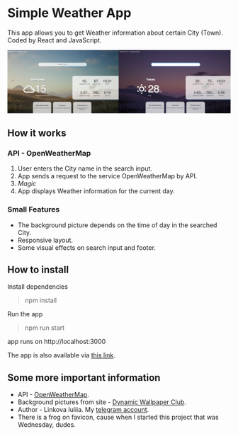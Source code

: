 # Simple Weather App

This app allows you to get Weather information about certain City (Town). Coded by React and JavaScript.

![Desctop1](./public/shots/desc.jpeg)


## How it works

### API - OpenWeatherMap

1. User enters the City name in the search input.
2. App sends a request to the service OpenWeatherMap by API.
3. *Magic*
4. App displays Weather information for the current day.

### Small Features

* The background picture depends on the time of day in the searched City.
* Responsive layout.
* Some visual effects on search input and footer.
## How to install ##

Install dependencies
> npm install

Run the app
> npm run start

app runs on http://localhost:3000

The app is also available via [this link](https://leckerbissen.github.io/).

## Some more important information ##
* API - [OpenWeatherMap](https://openweathermap.org/api).
* Background pictures from site - [Dynamic Wallpaper Club](https://dynamicwallpaper.club/wallpaper/a9q1jiy0cu).
* Author - Linkova Iuliia. My [telegram account](https://t.me/leckerbissen).
* There is a frog on favicon, cause when I started this project that was Wednesday, dudes.
